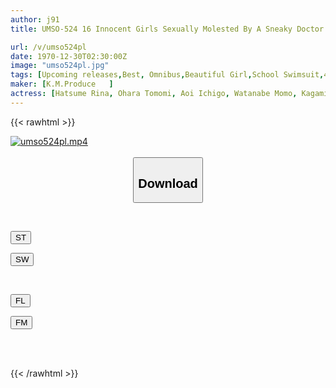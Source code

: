 ```yaml
---
author: j91
title: UMSO-524 16 Innocent Girls Sexually Molested By A Sneaky Doctor

url: /v/umso524pl
date: 1970-12-30T02:30:00Z
image: "umso524pl.jpg"
tags: [Upcoming releases,Best, Omnibus,Beautiful Girl,School Swimsuit,4HR+,Tits	 ]
maker: [K.M.Produce   ]
actress: [Hatsume Rina, Ohara Tomomi, Aoi Ichigo, Watanabe Momo, Kagami Shuna, Inoue Mizuki, Aine Kuu, Akiyama Shiori, Aoki Rin, Asuna Koharu  ]
---
```



{{< rawhtml >}}

<div class="video" data-videoid="pending_link_2.html">
    <a href="javascript:;">
        <img src="/v/umso524pl/umso524pl.jpg" width="WIDTH" height="HEIGHT" alt="umso524pl.mp4" loading="lazy">
    </a>
</div>

<script type="text/javascript" src="https://j91.asia/asset/on-demand-pend.js"></script>

<br>
  <link rel="stylesheet" href="https://j91.asia/asset/bs5.css">
  
  <center>
  <button class="btn btn-primary" type="button" data-bs-toggle="collapse" data-bs-target=".multi-collapse" aria-expanded="false" aria-controls="multiCollapseExample1 multiCollapseExample2"><h2>Download</h2></button></center>
</p>
<div class="row">
  <div class="col">
    <div class="collapse multi-collapse" id="multiCollapseExample1">
      <div class="card card-body">
	      	      <br>
<div class="buttons">  
<p><a href="https://j91.asia/pending_link_2.html" target="_blank"><button class="btn-hover color-3"><i class="fa fa-download"></i> ST</button></a></p>
<p><a href="https://j91.asia/pending_link_2.html" target="_blank"><button class="btn-hover color-2"><i class="fa fa-download"></i> SW</button></a></p></div>
    </div>
  </div>
</div>
  <div class="col">
    <div class="collapse multi-collapse" id="multiCollapseExample2">
      <div class="card card-body">
	      <br>
<div class="buttons">
<p><a href="https://j91.asia/pending_link_2.html" target="_blank"><button class="btn-hover color-9"><i class="fa fa-download"></i> FL</button></a></p>
<p><a href="https://j91.asia/pending_link_2.html" target="_blank"><button class="btn-hover color-8"><i class="fa fa-download"></i> FM</button></a></p></div>
<br><br>
      </div>
    </div>
  </div>
</div>

{{< /rawhtml >}}
